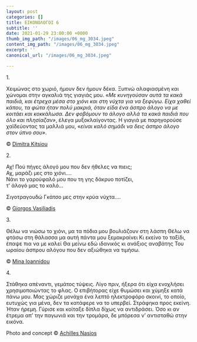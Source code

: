 ```yaml
---
layout: post
categories: []
title: ΕΙΚΟΝΟΛΟΓΟΙ 6
subtitle: ''
date: 2021-01-29 23:00:00 +0000
thumb_img_path: "/images/06_mg_3034.jpeg"
content_img_path: "/images/06_mg_3034.jpeg"
excerpt: ''
canonical_url: "/images/06_mg_3034.jpeg"

---
```

1\.

Χειμώνας στο χωριό, ήμουν δεν ήμουν δέκα. Ξυπνώ αλαφιασμένη και χώνομαι στην αγκαλιά της γιαγιάς μου. «_Με κυνηγούσαν αυτά τα κακά παιδιά, και έτρεχα μέσα στο χιόνι και στη νύχτα για να ξεφύγω. Είχα χαθεί κάπου, τα φώτα ήταν πολύ μακριά, όταν είδα ένα άσπρο άλογο να με κοιτάει και κοκκάλωσα. Δεν φοβόμουν το άλογο αλλά τα κακά παιδιά που όλο και πλησίαζαν»_, έλεγα μυξοκλαίγοντας. Η γιαγιά με παρηγορούσε χαϊδεύοντας τα μαλλιά μου, «_είναι καλό σημάδι να δεις άσπρο άλογο στον ύπνο σου»_.

© <a href="https://www.facebook.com/dimitra.kitsiou" target="blank"> Dimitra Kitsiou</a>

2\.

Αχ! Πού πήγες άλογό μου που δεν ήθελες να πιεις;  
Αχ, μαράζι μες στο χιόνι….  
Νάνι το γαρούφαλό μου που τη γης δάκρυο ποτίζει,  
τ’ άλογό μας το καλό…

Σιγοτραγουδώ Γκάτσο μες στην κρύα νύχτα....

© <a href="https://www.facebook.com/gvasiliadis" target="blank"> Giorgos Vasiliadis</a>

3\.

Θέλω να νιώσω το χιόνι, μα τα πόδια μου βουλιάζουν στη λάσπη Θέλω να φτάσω στη θάλασσα μα αυτή πάντα μου ξεμακραίνει Κι εκείνο το ταξίδι, έπαψε πια να με καλεί Θα μείνω εδώ ιδανικός κι ανάξιος αναβάτης Του ωραίου άσπρου αλόγου που δεν αξιώθηκα να τιμήσω.

© <a href="https://www.facebook.com/mina.ioannidou.58" target="blank"> Mina Ioannidou </a>

4\.

Στάθηκα απέναντι, γεμάτος τύψεις. Λίγο πριν, ήξερα ότι είχα ενοχλήσει χρησιμοποιώντας το φλας. Ο επιβήτορας είχε θυμώσει και χύμηξε κατά πάνω μου. Μας χώριζε μονάχα ένα λεπτό ηλεκτροφόρο σκοινί, το οποίο, ευτυχώς για μένα, δεν τα κατάφερε να το υπερβεί. Στράφηκα προς εκείνη. Ήταν ήρεμη. Γύρισε και κοίταξε δίπλα δίχως να αντιδράσει. Όσο κι αν έτρεμα απ’ την παγωνιά και την τρομάρα, δε μπόρεσα ν’ αντισταθώ στην εικόνα.

Photo and concept © <a href="https://anikon.org/" target="blank">Achilles Nasios</a>